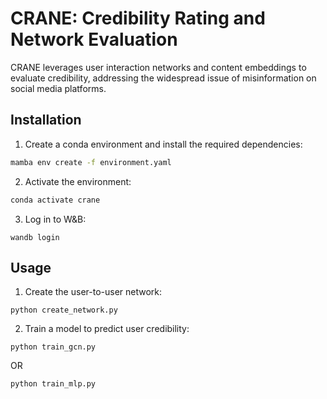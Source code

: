# CRANE: Credibility Rating and Network Evaluation

CRANE leverages user interaction networks and content embeddings to evaluate credibility, addressing the widespread issue of misinformation on social media platforms.

## Installation

1. Create a conda environment and install the required dependencies:
```bash
mamba env create -f environment.yaml
```

2. Activate the environment:
```bash
conda activate crane 
```

3. Log in to W&B:
```
wandb login
```

## Usage

1. Create the user-to-user network:
```
python create_network.py
```

2. Train a model to predict user credibility:
```
python train_gcn.py
```

OR

```
python train_mlp.py
```
